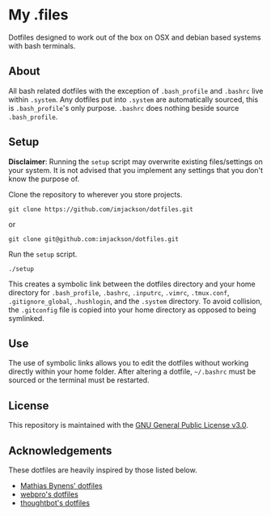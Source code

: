 # My .files

Dotfiles designed to work out of the box on OSX and debian based systems with
bash terminals.

## About

All bash related dotfiles with the exception of `.bash_profile` and `.bashrc` live within
`.system`. Any dotfiles put into `.system` are automatically sourced, this is
`.bash_profile`'s only purpose. `.bashrc` does nothing beside source
`.bash_profile`.

## Setup

**Disclaimer**: Running the `setup` script may overwrite existing files/settings on
your system. It is not advised that you implement any settings that you don't
know the purpose of.

Clone the repository to wherever you store projects.

```
git clone https://github.com/imjackson/dotfiles.git
```

or

```
git clone git@github.com:imjackson/dotfiles.git
```

Run the `setup` script.

```
./setup
```

This creates a symbolic link between the dotfiles directory and your home directory for
`.bash_profile`, `.bashrc`, `.inputrc`, `.vimrc`, `.tmux.conf`, `.gitignore_global`,
`.hushlogin`, and the `.system` directory. To avoid collision, the `.gitconfig` file is
copied into your home directory as opposed to being symlinked.

## Use

The use of symbolic links allows you to edit the dotfiles without working
directly within your home folder. After altering a dotfile, `~/.bashrc` must be
sourced or the terminal must be restarted.

## License

This repository is maintained with the [GNU General Public License
v3.0](https://github.com/imjackson/dotfiles/blob/master/LICENSE).

## Acknowledgements

These dotfiles are heavily inspired by those listed below.

- [Mathias Bynens' dotfiles](https://github.com/mathiasbynens/dotfiles)
- [webpro's dotfiles](https://github.com/webpro/dotfiles)
- [thoughtbot's dotfiles](https://github.com/thoughtbot/dotfiles)
